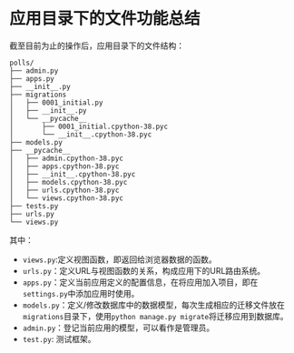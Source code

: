 # 应用目录下的文件功能总结

截至目前为止的操作后，应用目录下的文件结构：

```
polls/
├── admin.py
├── apps.py
├── __init__.py
├── migrations
│   ├── 0001_initial.py
│   ├── __init__.py
│   └── __pycache__
│       ├── 0001_initial.cpython-38.pyc
│       └── __init__.cpython-38.pyc
├── models.py
├── __pycache__
│   ├── admin.cpython-38.pyc
│   ├── apps.cpython-38.pyc
│   ├── __init__.cpython-38.pyc
│   ├── models.cpython-38.pyc
│   ├── urls.cpython-38.pyc
│   └── views.cpython-38.pyc
├── tests.py
├── urls.py
└── views.py
```

其中：

+ `views.py`:定义视图函数，即返回给浏览器数据的函数。
+ `urls.py`：定义URL与视图函数的关系，构成应用下的URL路由系统。
+ `apps.py`：定义当前应用定义的配置信息，在将应用加入项目，即在`settings.py`中添加应用时使用。
+ `models.py`：定义/修改数据库中的数据模型，每次生成相应的迁移文件放在`migrations`目录下，使用`python manage.py migrate`将迁移应用到数据库。
+ `admin.py`：登记当前应用的模型，可以看作是管理员。
+ `test.py`: 测试框架。
